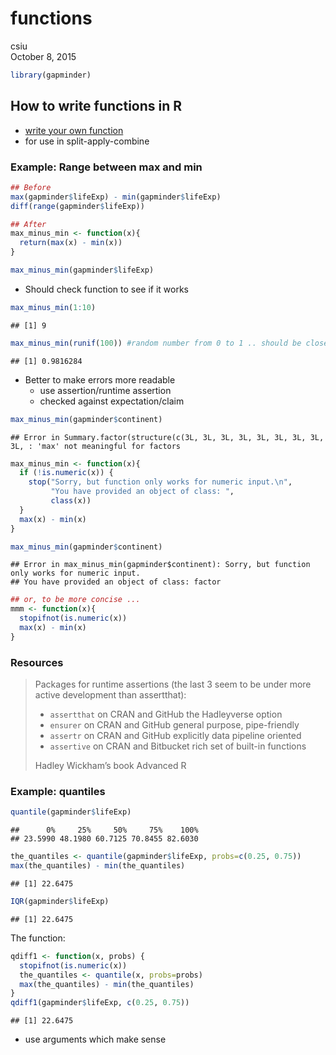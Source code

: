 # functions
csiu  
October 8, 2015  

```r
library(gapminder)
```

## How to write functions in R

- [write your own function](http://stat545-ubc.github.io/block011_write-your-own-function-01.html)
- for use in split-apply-combine

### Example: Range between max and min

```r
## Before
max(gapminder$lifeExp) - min(gapminder$lifeExp)
diff(range(gapminder$lifeExp))

## After
max_minus_min <- function(x){
  return(max(x) - min(x))
}

max_minus_min(gapminder$lifeExp)
```

- Should check function to see if it works

```r
max_minus_min(1:10)
```

```
## [1] 9
```

```r
max_minus_min(runif(100)) #random number from 0 to 1 .. should be close to 1
```

```
## [1] 0.9816284
```

- Better to make errors more readable
    - use assertion/runtime assertion
    - checked against expectation/claim


```r
max_minus_min(gapminder$continent)
```

```
## Error in Summary.factor(structure(c(3L, 3L, 3L, 3L, 3L, 3L, 3L, 3L, 3L, : 'max' not meaningful for factors
```

```r
max_minus_min <- function(x){
  if (!is.numeric(x)) {
    stop("Sorry, but function only works for numeric input.\n",
         "You have provided an object of class: ",
         class(x))
  }
  max(x) - min(x)
}

max_minus_min(gapminder$continent)
```

```
## Error in max_minus_min(gapminder$continent): Sorry, but function only works for numeric input.
## You have provided an object of class: factor
```

```r
## or, to be more concise ...
mmm <- function(x){
  stopifnot(is.numeric(x))  
  max(x) - min(x)
}
```

### Resources
> Packages for runtime assertions (the last 3 seem to be under more active development than assertthat):
> 
> - `assertthat` on CRAN and GitHub the Hadleyverse option
> - `ensurer` on CRAN and GitHub general purpose, pipe-friendly
> - `assertr` on CRAN and GitHub explicitly data pipeline oriented
> - `assertive` on CRAN and Bitbucket rich set of built-in functions
> 
> Hadley Wickham’s book Advanced R


### Example: quantiles


```r
quantile(gapminder$lifeExp)
```

```
##      0%     25%     50%     75%    100% 
## 23.5990 48.1980 60.7125 70.8455 82.6030
```

```r
the_quantiles <- quantile(gapminder$lifeExp, probs=c(0.25, 0.75))
max(the_quantiles) - min(the_quantiles)
```

```
## [1] 22.6475
```

```r
IQR(gapminder$lifeExp)
```

```
## [1] 22.6475
```

The function:

```r
qdiff1 <- function(x, probs) {
  stopifnot(is.numeric(x))
  the_quantiles <- quantile(x, probs=probs)
  max(the_quantiles) - min(the_quantiles)
}
qdiff1(gapminder$lifeExp, c(0.25, 0.75))
```

```
## [1] 22.6475
```
- use arguments which make sense
